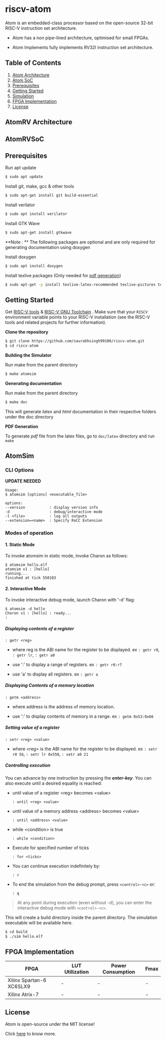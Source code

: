# riscv-atom

Atom is an embedded-class processor based on the open-source 32-bit RISC-V instruction set architecture.

- Atom has a non pipe-lined architecture, optimised for small FPGAs.

- Atom Implements fully implements RV32I  instruction set architecture.

  

## Table of Contents

1. [Atom Architecture](Atom-Architecture)
2. [Atom SoC](Atom-SoC)
3. [Prerequisites](Prerequisites)
4. [Getting Started](Getting-Started)
5. [Simulation](Simulation)
6. [FPGA Implementation](FPGA-Implementation)
7. [License](License)



## AtomRV Architecture



## AtomRVSoC



## Prerequisites

Run apt update

```bash
$ sudo apt update
```

Install git, make, gcc & other tools

```bash
$ sudo apt-get install git build-essential
```

Install verilator

````bash
$ sudo apt install verilator
````

Install GTK Wave

```bash
$ sudo apt-get install gtkwave
```



**Note : ** The following packages are optional and are only required for generating documentation using doxygen

Install doxygen

```bash
$ sudo apt install doxygen
```

Install texlive packages (Only needed for [pdf generation](Getting-Started))

```bash
$ sudo apt-get -y install texlive-latex-recommended texlive-pictures texlive-latex-extra
```



## Getting Started

Get [RISC-V tools](https://github.com/riscv/riscv-tools) & [RISC-V GNU Toolchain](https://github.com/riscv/riscv-gnu-toolchain.git) . Make sure that your `RISCV` environment variable points to your RISC-V installation (see the RISC-V tools and related projects for further information).

**Clone the repository**

```bash
$ git clone https://github.com/saurabhsingh99100/riscv-atom.git
$ cd riscv-atom
```

**Building the Simulator**

Run make from the parent directory

```bash
$ make atomsim
```

**Generating documentation**

Run make from the parent directory

```bash
$ make doc
```

This will generate *latex* and *html* documentation in their respective folders under the doc directory

**PDF Generation**

To generate *pdf* file from the latex files, go to `doc/latex` directory and run `make`



## AtomSim

### CLI Options

**UPDATE NEEDED**

```
Usage:
$ atomsim [options] <executable_file>

options:
--version			: display version info
-d					: debug/interactive mode
-l <file> 			: log all outputs
--extension=<name>	: Specify RoCC Extension
```

### Modes of operation

#### 1. Static Mode

To invoke atomsim in static mode, invoke Charon as follows:

```
$ atomsim hello.elf
atomsim v1 : [hello] 
running...
finished at tick 550103
```

#### 2. Interactive Mode

To invoke interactive debug mode, launch Charon with '-d' flag:

```
$ atomsim -d hello
Charon v1 : [hello] : ready...
:
```

##### Displaying contents of a register

```
: getr <reg>
```

- where reg is the ABI name for the register to be displayed. ex `: getr r0`, `: getr lr`, `: getr a0`

- use ':' to display a range of registers. ex `: getr r0:r7`

- use 'a' to display all registers. ex `: getr a`

  

##### Displaying Contents of a memory location

```
: getm <address>
```

- where address is the address of memory location.

- use ':' to display contents of memory in a range. ex `: getm 0x53:0x66`

  

##### Setting value of a register

```
: setr <reg> <value>
```

- where \<reg> is the ABI name for the register to be displayed. ex `: setr r0 56`, `: setr lr 0x550`, `: setr a0 21`

  

##### Controlling execution

You can advance by one instruction by pressing the ***enter-key***. You can also execute until a desired equality is reached:

- until value of a register \<reg> becomes \<value>

  ```
  : until <reg> <value>
  ```

- until value of a memory address \<address> becomes \<value>

  ```
  : until <address> <value>
  ```

- while \<condition> is true

  ```
  : while <condition>
  ```

- Execute for specified number of ticks

  ```
  : for <ticks>
  ```

- You can continue execution indefinitely by:

  ```
  : r
  ```

- To end the simulation from the debug prompt, press `<control>-<c>` or:

  ```
  : q
  ```

> At any point during execution (even without -d), you can enter the interactive debug mode with `<control>-<c>`.













This will create a build directory inside the parent directory. The simulation executable will be available here.

```bash
$ cd build
$ ./sim hello.elf
```



## FPGA Implementation

| FPGA                     | LUT Utilization | Power Consumption | Fmax |
| ------------------------ | --------------- | ----------------- | ---- |
| Xilinx Spartan-6 XC6SLX9 | -               | -                 | -    |
| Xilinx Atrix-7           | -               | -                 | -    |



## License

Atom is open-source under the MIT license! 

Click [here](LICENSE) to know more.

